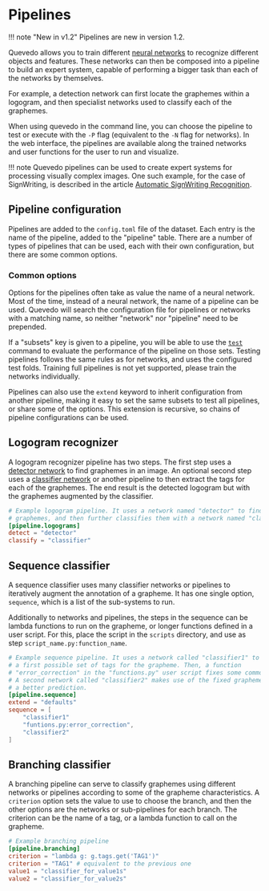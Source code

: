 # Pipelines

!!! note "New in v1.2"
    Pipelines are new in version 1.2.

Quevedo allows you to train different [neural networks](nets.md) to recognize
different objects and features. These networks can then be composed into
a pipeline to build an expert system, capable of performing a bigger task than
each of the networks by themselves.

For example, a detection network can first locate the graphemes within
a logogram, and then specialist networks used to classify each of the graphemes.

When using quevedo in the command line, you can choose the pipeline to test or
execute with the `-P` flag (equivalent to the `-N` flag for networks). In the
web interface, the pipelines are available along the trained networks and user
functions for the user to run and visualize.

!!! note
    Quevedo pipelines can be used to create expert systems for processing
    visually complex images. One such example, for the case of SignWriting, is
    described in the article [Automatic SignWriting Recognition](https://eprints.ucm.es/id/eprint/69235/).

## Pipeline configuration

Pipelines are added to the `config.toml` file of the dataset. Each entry is the
name of the pipeline, added to the "pipeline" table. There are a number of types
of pipelines that can be used, each with their own configuration, but there are
some common options.

### Common options

Options for the pipelines often take as value the name of a neural network. Most
of the time, instead of a neural network, the name of a pipeline can be used.
Quevedo will search the configuration file for pipelines or networks with
a matching name, so neither "network" nor "pipeline" need to be prepended.

If a "subsets" key is given to a pipeline, you will be able to use the
[`test`](cli.md#test) command to evaluate the performance of the pipeline on
those sets. Testing pipelines follows the same rules as for networks, and uses
the configured test folds. Training full pipelines is not yet supported, please
train the networks individually.

Pipelines can also use the `extend` keyword to inherit configuration from
another pipeline, making it easy to set the same subsets to test all pipelines,
or share some of the options. This extension is recursive, so chains of
pipeline configurations can be used.

## Logogram recognizer

A logogram recognizer pipeline has two steps. The first step uses a [detector
network](nets.md#detector) to find graphemes in an image. An optional second
step uses a [classifier network](nets.md#classifier) or another pipeline to then
extract the tags for each of the graphemes. The end result is the detected
logogram but with the graphemes augmented by the classifier.

```toml
# Example logogram pipeline. It uses a network named "detector" to find the
# graphemes, and then further classifies them with a network named "classifier"
[pipeline.logograms]
detect = "detector"
classify = "classifier"
```

## Sequence classifier

A sequence classifier uses many classifier networks or pipelines to iteratively
augment the annotation of a grapheme. It has one single option, `sequence`,
which is a list of the sub-systems to run.

Additionally to networks and pipelines, the steps in the sequence can be lambda
functions to run on the grapheme, or longer functions defined in a user script.
For this, place the script in the `scripts` directory, and use as step
`script_name.py:function_name`.

```toml
# Example sequence pipeline. It uses a network called "classifier1" to find
# a first possible set of tags for the grapheme. Then, a function
# "error_correction" in the "functions.py" user script fixes some common errors.
# A second network called "classifier2" makes use of the fixed grapheme to get
# a better prediction.
[pipeline.sequence]
extend = "defaults"
sequence = [
    "classifier1"
    "funtions.py:error_correction",
    "classifier2"
]
```

## Branching classifier

A branching pipeline can serve to classify graphemes using different networks or
pipelines according to some of the grapheme characteristics. A `criterion`
option sets the value to use to choose the branch, and then the other options
are the networks or sub-pipelines for each branch. The criterion can be the name
of a tag, or a lambda function to call on the grapheme.

```toml
# Example branching pipeline
[pipeline.branching]
criterion = "lambda g: g.tags.get('TAG1')"
criterion = "TAG1" # equivalent to the previous one
value1 = "classifier_for_value1s"
value2 = "classifier_for_value2s"
```
